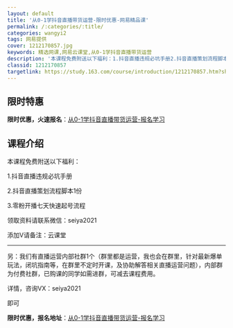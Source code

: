 ```yaml
---
layout: default
title: '从0-1学抖音直播带货运营-限时优惠-网易精品课'
permalink: /:categories/:title/
categories: wangyi2
tags: 网易提供
cover: 1212170857.jpg
keywords: 精选网课,网易云课堂,从0-1学抖音直播带货运营
description: '本课程免费附送以下福利：1.抖音直播违规必坑手册2.抖音直播策划流程脚本1份3.零粉开播七天快速起号流程领取资料请联系微'
classid: 1212170857
targetlink: https://study.163.com/course/introduction/1212170857.htm?share=1&shareId=1025206652&utm_campaign=share&utm_medium=iphoneShare&utm_source=&utm_u=1025206652
---
```


## 限时特惠

**限时优惠，火速报名**：[从0-1学抖音直播带货运营-报名学习](https://study.163.com/course/introduction/1212170857.htm?share=1&shareId=1025206652&utm_campaign=share&utm_medium=iphoneShare&utm_source=&utm_u=1025206652)

## 课程介绍

本课程免费附送以下福利：

1.抖音直播违规必坑手册

2.抖音直播策划流程脚本1份

3.零粉开播七天快速起号流程

领取资料请联系微信：seiya2021

添加V请备注：云课堂

----

另：我们有直播运营内部社群1个（群里都是运营，我也会在群里，针对最新爆单玩法，闭坑指南等，在群里不定时开课，及协助解答相关直播运营问题），内部群为付费社群，已购课的同学如需进群，可减去课程费用。

详情，咨询VX：seiya2021

即可

**限时优惠，报名地址**：[从0-1学抖音直播带货运营-报名学习](https://study.163.com/course/introduction/1212170857.htm?share=1&shareId=1025206652&utm_campaign=share&utm_medium=iphoneShare&utm_source=&utm_u=1025206652)

